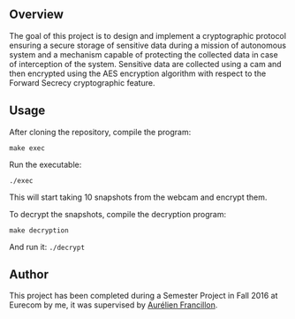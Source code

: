 ## Overview
The goal of this project is to design and implement a cryptographic protocol ensuring a secure storage of sensitive data during a mission of
autonomous system and a mechanism capable of protecting the collected data in case of interception of the system.
Sensitive data are collected using a cam and then encrypted using the AES encryption algorithm with respect to the Forward Secrecy cryptographic feature.

## Usage
After cloning the repository, compile the program:

`make exec`

Run the executable:

`./exec`

This will start taking 10 snapshots from the webcam and encrypt them.

To decrypt the snapshots, compile the decryption program:

`make decryption`

And run it:
`./decrypt`

## Author
This project has been completed during a Semester Project in Fall 2016 at Eurecom by me, it was supervised by [Aurélien Francillon](http://s3.eurecom.fr/~aurel/).
